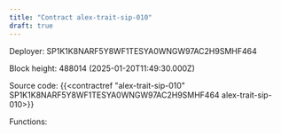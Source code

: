 ```yaml
---
title: "Contract alex-trait-sip-010"
draft: true
---
```

Deployer: SP1K1K8NARF5Y8WF1TESYA0WNGW97AC2H9SMHF464


 



Block height: 488014 (2025-01-20T11:49:30.000Z)

Source code: {{<contractref "alex-trait-sip-010" SP1K1K8NARF5Y8WF1TESYA0WNGW97AC2H9SMHF464 alex-trait-sip-010>}}

Functions:


